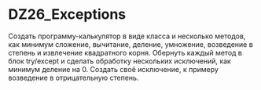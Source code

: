 # DZ26_Exceptions
Создать программу-калькулятор в виде класса и несколько методов,
как минимум сложение, вычитание, деление, умножение, возведение в степень
и извлечение квадратного корня.
Обернуть каждый метод в блок try/except и сделать обработку нескольких исключений,
как минимум деление на 0.
Создать своё исключение, к примеру возведение в отрицательную степень.
